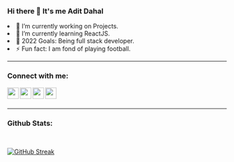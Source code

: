 ### Hi there 👋 It's me Adit Dahal 

<li> 🔭 I’m currently working on Projects.</li>
<li> 🌱 I’m currently learning ReactJS.</li>
<li> 🥅 2022 Goals: Being full stack developer.</li>
<li> ⚡ Fun fact: I am fond of playing football.</li>

---
### Connect with me:
[<img align="left" alt="AdeetDahal | Twitter" style="color: white;" width="26px" src="https://img.icons8.com/color/48/000000/twitter--v1.png" />][twitter]
[<img align="left" alt="AdeetDahal | Facebook" style="color: white;" width="26px" src="https://img.icons8.com/color/facebook.png" />][facebook]
[<img align="left" alt="AdeetDahal | LinkedIn" style="color: white;" width="26px" src="https://img.icons8.com/color/48/000000/linkedin-circled--v3.png" />][linkedin]
[<img align="left" alt="AdeetDahal | Instagram" style="color: white;" width="26px" src="https://img.icons8.com/color/48/000000/instagram-new--v2.png" />][instagram]


</br>
</br>

---
### Github Stats:
</br>

[![GitHub Streak](http://github-readme-streak-stats.herokuapp.com?user=Adeetdahal&theme=dark&date_format=M%20j%5B%2C%20Y%5D)](https://git.io/streak-stats)


[twitter]:https://twitter.com/adit_dahal
[instagram]:https://www.instagram.com/aditdahal
[linkedin]:https://www.linkedin.com/in/adit-dahal
[facebook]:https://www.facebook.com/adeetdahal.1/
